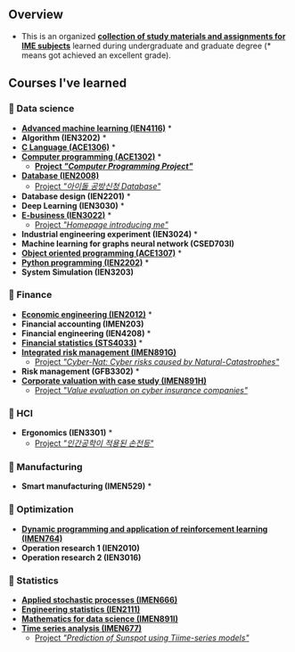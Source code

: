 ## Overview

- This is an organized **<u>collection of study materials and assignments for IME subjects</u>** learned during undergraduate and graduate degree (* means got achieved an excellent grade).

## Courses I've learned

### 📂 Data science

- **[Advanced machine learning (IEN4116)](./assets/2023-1-advanced-ml/)** *
-  **Algorithm (IEN3202)** *
- **[C Language (ACE1306)](./assets/2020-2-cpp/)** *
- **[Computer programming (ACE1302)](./assets/2020-1-computer-programming/)** *
  - **[Project *"Computer Programming Project"*](./assets/2020-1-computer-programming/presentation.pdf)**
- **[Database (IEN2008)](/assets/2020-1-database/)**
  - [Project *"아이돌 공방신청 Database"*](/assets/2020-1-database/Final_presentation.pdf)
- **Database design (IEN2201)** *
- **Deep Learning (IEN3030)** *
- **[E-business (IEN3022)](./assets/2022-2-ebusiness/)** *
  - [Project *"Homepage introducing me"*](https://kwoongbae.github.io/ime-courses/assets/2022-2-ebusiness/)
- **Industrial engineering experiment (IEN3024)** *
- **Machine learning for graphs neural network (CSED703I)**
- **[Object oriented programming (ACE1307)](./assets/2020-1-object-oriented-programming/)** *
- **[Python programming (IEN2202)](./assets/2022-1-python-programming/)** *
- **System Simulation (IEN3203)**

### **📂 Finance**

- **[Economic engineering (IEN2012)](./assets/2021-2-economic-engineering/)** *
- **Financial accounting (IMEN203)**
- **Financial engineering (IEN4208)** *
- **[Financial statistics (STS4033)](./assets/2022-2-financial-statistics/)** *
- **[Integrated risk management (IMEN891G)](./assets/2023-2-integrated-risk-management/)**
  - [Project *"Cyber-Nat: Cyber risks caused by Natural-Catastrophes"*](./assets/2023-2-integrated-risk-management/Term_project_presentation_891G.pdf)
- **Risk management (GFB3302)** *
- **[Corporate valuation with case study (IMEN891H)](./assets/2024-2-corporate-valuation/)**
  - [Project *"Value evaluation on cyber insurance companies"*](./assets/2024-2-corporate-valuation/Term_project_presentation_891H.pdf)

### **📂 HCI**

- **Ergonomics (IEN3301)** *
  - [Project *"인간공학이 적용된 손전등"*](./assets/2021-1-ergonomics/Ergonomics_12190625.pdf)

### **📂 Manufacturing**

- **Smart manufacturing (IMEN529)** *

### **📂 Optimization**

- **[Dynamic programming and application of reinforcement learning (IMEN764)](./assets/2023-2-dynamic-programming/)**
- **Operation research 1 (IEN2010)**
- **Operation research 2 (IEN3016)**

### **📂 Statistics**

- **[Applied stochastic processes (IMEN666)](./assets/2024-1-applied-stochastic-processes/)**
- **[Engineering statistics (IEN2111)](./assets/2022-2-engineering-statistics/)**
- **[Mathematics for data science (IMEN891I)](./assets/2023-2-ds-math/)**
- **[Time series analysis (IMEN677)](./assets/2024-1-time-series/)**
  - [Project *"Prediction of Sunspot using Tiime-series models"*](./assets/2024-1-time-series/Term_Project/Final_presentation.pdf)

